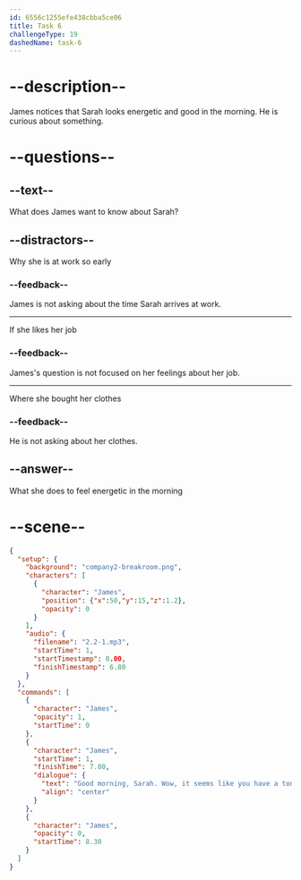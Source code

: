 ```yaml
---
id: 6556c1255efe438cbba5ce06
title: Task 6
challengeType: 19
dashedName: task-6
---
```


<!-- (Audio) James: Good morning, Sarah! Wow, it seems like you have a ton of energy this morning! What do you do to start the day off right? -->

# --description--

James notices that Sarah looks energetic and good in the morning. He is curious about something.

# --questions--

## --text--

What does James want to know about Sarah?

## --distractors--

Why she is at work so early

### --feedback--

James is not asking about the time Sarah arrives at work.

---

If she likes her job

### --feedback--

James's question is not focused on her feelings about her job.

---

Where she bought her clothes

### --feedback--

He is not asking about her clothes.

## --answer--

What she does to feel energetic in the morning

# --scene--

```json
{
  "setup": {
    "background": "company2-breakroom.png",
    "characters": [
      {
        "character": "James",
        "position": {"x":50,"y":15,"z":1.2},
        "opacity": 0
      }
    ],
    "audio": {
      "filename": "2.2-1.mp3",
      "startTime": 1,
      "startTimestamp": 0.00,
      "finishTimestamp": 6.80
    }
  },
  "commands": [
    {
      "character": "James",
      "opacity": 1,
      "startTime": 0
    },
    {
      "character": "James",
      "startTime": 1,
      "finishTime": 7.80,
      "dialogue": {
        "text": "Good morning, Sarah. Wow, it seems like you have a ton of energy this morning. What do you do to start the day off right?",
        "align": "center"
      }
    },
    {
      "character": "James",
      "opacity": 0,
      "startTime": 8.30
    }
  ]
}
```

